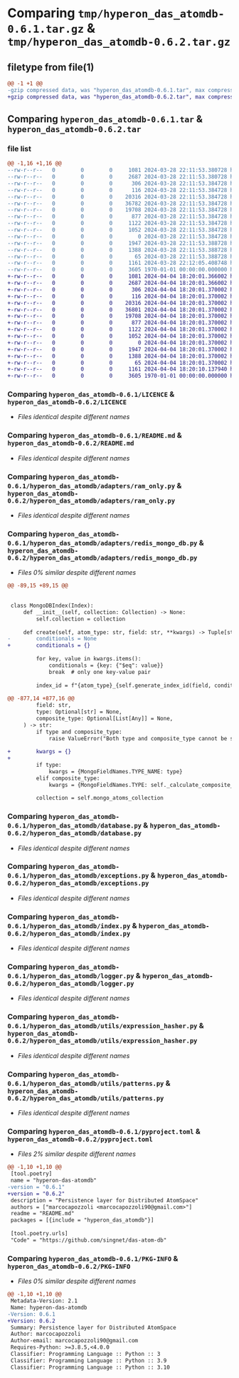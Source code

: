 # Comparing `tmp/hyperon_das_atomdb-0.6.1.tar.gz` & `tmp/hyperon_das_atomdb-0.6.2.tar.gz`

## filetype from file(1)

```diff
@@ -1 +1 @@
-gzip compressed data, was "hyperon_das_atomdb-0.6.1.tar", max compression
+gzip compressed data, was "hyperon_das_atomdb-0.6.2.tar", max compression
```

## Comparing `hyperon_das_atomdb-0.6.1.tar` & `hyperon_das_atomdb-0.6.2.tar`

### file list

```diff
@@ -1,16 +1,16 @@
--rw-r--r--   0        0        0     1081 2024-03-28 22:11:53.380728 hyperon_das_atomdb-0.6.1/LICENCE
--rw-r--r--   0        0        0     2687 2024-03-28 22:11:53.380728 hyperon_das_atomdb-0.6.1/README.md
--rw-r--r--   0        0        0      306 2024-03-28 22:11:53.384728 hyperon_das_atomdb-0.6.1/hyperon_das_atomdb/__init__.py
--rw-r--r--   0        0        0      116 2024-03-28 22:11:53.384728 hyperon_das_atomdb-0.6.1/hyperon_das_atomdb/adapters/__init__.py
--rw-r--r--   0        0        0    20316 2024-03-28 22:11:53.384728 hyperon_das_atomdb-0.6.1/hyperon_das_atomdb/adapters/ram_only.py
--rw-r--r--   0        0        0    36782 2024-03-28 22:11:53.384728 hyperon_das_atomdb-0.6.1/hyperon_das_atomdb/adapters/redis_mongo_db.py
--rw-r--r--   0        0        0    19708 2024-03-28 22:11:53.384728 hyperon_das_atomdb-0.6.1/hyperon_das_atomdb/database.py
--rw-r--r--   0        0        0      877 2024-03-28 22:11:53.384728 hyperon_das_atomdb-0.6.1/hyperon_das_atomdb/exceptions.py
--rw-r--r--   0        0        0     1122 2024-03-28 22:11:53.384728 hyperon_das_atomdb-0.6.1/hyperon_das_atomdb/index.py
--rw-r--r--   0        0        0     1052 2024-03-28 22:11:53.384728 hyperon_das_atomdb-0.6.1/hyperon_das_atomdb/logger.py
--rw-r--r--   0        0        0        0 2024-03-28 22:11:53.384728 hyperon_das_atomdb-0.6.1/hyperon_das_atomdb/utils/__init__.py
--rw-r--r--   0        0        0     1947 2024-03-28 22:11:53.388728 hyperon_das_atomdb-0.6.1/hyperon_das_atomdb/utils/expression_hasher.py
--rw-r--r--   0        0        0     1388 2024-03-28 22:11:53.388728 hyperon_das_atomdb-0.6.1/hyperon_das_atomdb/utils/patterns.py
--rw-r--r--   0        0        0       65 2024-03-28 22:11:53.388728 hyperon_das_atomdb-0.6.1/hyperon_das_atomdb/utils/settings.py
--rw-r--r--   0        0        0     1161 2024-03-28 22:12:05.408748 hyperon_das_atomdb-0.6.1/pyproject.toml
--rw-r--r--   0        0        0     3605 1970-01-01 00:00:00.000000 hyperon_das_atomdb-0.6.1/PKG-INFO
+-rw-r--r--   0        0        0     1081 2024-04-04 18:20:01.366002 hyperon_das_atomdb-0.6.2/LICENCE
+-rw-r--r--   0        0        0     2687 2024-04-04 18:20:01.366002 hyperon_das_atomdb-0.6.2/README.md
+-rw-r--r--   0        0        0      306 2024-04-04 18:20:01.370002 hyperon_das_atomdb-0.6.2/hyperon_das_atomdb/__init__.py
+-rw-r--r--   0        0        0      116 2024-04-04 18:20:01.370002 hyperon_das_atomdb-0.6.2/hyperon_das_atomdb/adapters/__init__.py
+-rw-r--r--   0        0        0    20316 2024-04-04 18:20:01.370002 hyperon_das_atomdb-0.6.2/hyperon_das_atomdb/adapters/ram_only.py
+-rw-r--r--   0        0        0    36801 2024-04-04 18:20:01.370002 hyperon_das_atomdb-0.6.2/hyperon_das_atomdb/adapters/redis_mongo_db.py
+-rw-r--r--   0        0        0    19708 2024-04-04 18:20:01.370002 hyperon_das_atomdb-0.6.2/hyperon_das_atomdb/database.py
+-rw-r--r--   0        0        0      877 2024-04-04 18:20:01.370002 hyperon_das_atomdb-0.6.2/hyperon_das_atomdb/exceptions.py
+-rw-r--r--   0        0        0     1122 2024-04-04 18:20:01.370002 hyperon_das_atomdb-0.6.2/hyperon_das_atomdb/index.py
+-rw-r--r--   0        0        0     1052 2024-04-04 18:20:01.370002 hyperon_das_atomdb-0.6.2/hyperon_das_atomdb/logger.py
+-rw-r--r--   0        0        0        0 2024-04-04 18:20:01.370002 hyperon_das_atomdb-0.6.2/hyperon_das_atomdb/utils/__init__.py
+-rw-r--r--   0        0        0     1947 2024-04-04 18:20:01.370002 hyperon_das_atomdb-0.6.2/hyperon_das_atomdb/utils/expression_hasher.py
+-rw-r--r--   0        0        0     1388 2024-04-04 18:20:01.370002 hyperon_das_atomdb-0.6.2/hyperon_das_atomdb/utils/patterns.py
+-rw-r--r--   0        0        0       65 2024-04-04 18:20:01.370002 hyperon_das_atomdb-0.6.2/hyperon_das_atomdb/utils/settings.py
+-rw-r--r--   0        0        0     1161 2024-04-04 18:20:10.137940 hyperon_das_atomdb-0.6.2/pyproject.toml
+-rw-r--r--   0        0        0     3605 1970-01-01 00:00:00.000000 hyperon_das_atomdb-0.6.2/PKG-INFO
```

### Comparing `hyperon_das_atomdb-0.6.1/LICENCE` & `hyperon_das_atomdb-0.6.2/LICENCE`

 * *Files identical despite different names*

### Comparing `hyperon_das_atomdb-0.6.1/README.md` & `hyperon_das_atomdb-0.6.2/README.md`

 * *Files identical despite different names*

### Comparing `hyperon_das_atomdb-0.6.1/hyperon_das_atomdb/adapters/ram_only.py` & `hyperon_das_atomdb-0.6.2/hyperon_das_atomdb/adapters/ram_only.py`

 * *Files identical despite different names*

### Comparing `hyperon_das_atomdb-0.6.1/hyperon_das_atomdb/adapters/redis_mongo_db.py` & `hyperon_das_atomdb-0.6.2/hyperon_das_atomdb/adapters/redis_mongo_db.py`

 * *Files 0% similar despite different names*

```diff
@@ -89,15 +89,15 @@
 
 
 class MongoDBIndex(Index):
     def __init__(self, collection: Collection) -> None:
         self.collection = collection
 
     def create(self, atom_type: str, field: str, **kwargs) -> Tuple[str, Any]:
-        conditionals = None
+        conditionals = {}
 
         for key, value in kwargs.items():
             conditionals = {key: {"$eq": value}}
             break  # only one key-value pair
 
         index_id = f"{atom_type}_{self.generate_index_id(field, conditionals)}"
 
@@ -877,14 +877,16 @@
         field: str,
         type: Optional[str] = None,
         composite_type: Optional[List[Any]] = None,
     ) -> str:
         if type and composite_type:
             raise ValueError("Both type and composite_type cannot be specified")
 
+        kwargs = {}
+
         if type:
             kwargs = {MongoFieldNames.TYPE_NAME: type}
         elif composite_type:
             kwargs = {MongoFieldNames.TYPE: self._calculate_composite_type_hash(composite_type)}
 
         collection = self.mongo_atoms_collection
```

### Comparing `hyperon_das_atomdb-0.6.1/hyperon_das_atomdb/database.py` & `hyperon_das_atomdb-0.6.2/hyperon_das_atomdb/database.py`

 * *Files identical despite different names*

### Comparing `hyperon_das_atomdb-0.6.1/hyperon_das_atomdb/exceptions.py` & `hyperon_das_atomdb-0.6.2/hyperon_das_atomdb/exceptions.py`

 * *Files identical despite different names*

### Comparing `hyperon_das_atomdb-0.6.1/hyperon_das_atomdb/index.py` & `hyperon_das_atomdb-0.6.2/hyperon_das_atomdb/index.py`

 * *Files identical despite different names*

### Comparing `hyperon_das_atomdb-0.6.1/hyperon_das_atomdb/logger.py` & `hyperon_das_atomdb-0.6.2/hyperon_das_atomdb/logger.py`

 * *Files identical despite different names*

### Comparing `hyperon_das_atomdb-0.6.1/hyperon_das_atomdb/utils/expression_hasher.py` & `hyperon_das_atomdb-0.6.2/hyperon_das_atomdb/utils/expression_hasher.py`

 * *Files identical despite different names*

### Comparing `hyperon_das_atomdb-0.6.1/hyperon_das_atomdb/utils/patterns.py` & `hyperon_das_atomdb-0.6.2/hyperon_das_atomdb/utils/patterns.py`

 * *Files identical despite different names*

### Comparing `hyperon_das_atomdb-0.6.1/pyproject.toml` & `hyperon_das_atomdb-0.6.2/pyproject.toml`

 * *Files 2% similar despite different names*

```diff
@@ -1,10 +1,10 @@
 [tool.poetry]
 name = "hyperon-das-atomdb"
-version = "0.6.1"
+version = "0.6.2"
 description = "Persistence layer for Distributed AtomSpace"
 authors = ["marcocapozzoli <marcocapozzoli90@gmail.com>"]
 readme = "README.md"
 packages = [{include = "hyperon_das_atomdb"}]
 
 [tool.poetry.urls]
 "Code" = "https://github.com/singnet/das-atom-db"
```

### Comparing `hyperon_das_atomdb-0.6.1/PKG-INFO` & `hyperon_das_atomdb-0.6.2/PKG-INFO`

 * *Files 0% similar despite different names*

```diff
@@ -1,10 +1,10 @@
 Metadata-Version: 2.1
 Name: hyperon-das-atomdb
-Version: 0.6.1
+Version: 0.6.2
 Summary: Persistence layer for Distributed AtomSpace
 Author: marcocapozzoli
 Author-email: marcocapozzoli90@gmail.com
 Requires-Python: >=3.8.5,<4.0.0
 Classifier: Programming Language :: Python :: 3
 Classifier: Programming Language :: Python :: 3.9
 Classifier: Programming Language :: Python :: 3.10
```

